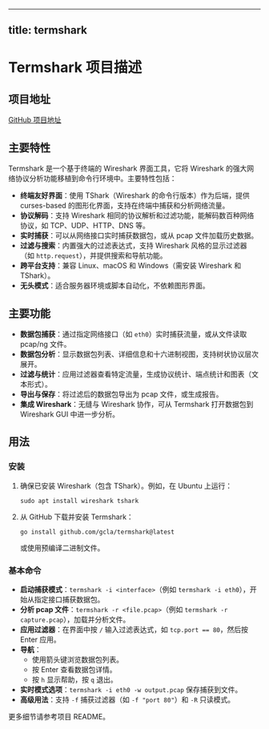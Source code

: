 
---
title: termshark
---

# Termshark 项目描述

## 项目地址
[GitHub 项目地址](https://github.com/gcla/termshark)

## 主要特性
Termshark 是一个基于终端的 Wireshark 界面工具，它将 Wireshark 的强大网络协议分析功能移植到命令行环境中。主要特性包括：
- **终端友好界面**：使用 TShark（Wireshark 的命令行版本）作为后端，提供 curses-based 的图形化界面，支持在终端中捕获和分析网络流量。
- **协议解码**：支持 Wireshark 相同的协议解析和过滤功能，能解码数百种网络协议，如 TCP、UDP、HTTP、DNS 等。
- **实时捕获**：可以从网络接口实时捕获数据包，或从 pcap 文件加载历史数据。
- **过滤与搜索**：内置强大的过滤表达式，支持 Wireshark 风格的显示过滤器（如 `http.request`），并提供搜索和导航功能。
- **跨平台支持**：兼容 Linux、macOS 和 Windows（需安装 Wireshark 和 TShark）。
- **无头模式**：适合服务器环境或脚本自动化，不依赖图形界面。

## 主要功能
- **数据包捕获**：通过指定网络接口（如 `eth0`）实时捕获流量，或从文件读取 pcap/ng 文件。
- **数据包分析**：显示数据包列表、详细信息和十六进制视图，支持树状协议层次展开。
- **过滤与统计**：应用过滤器查看特定流量，生成协议统计、端点统计和图表（文本形式）。
- **导出与保存**：将过滤后的数据包导出为 pcap 文件，或生成报告。
- **集成 Wireshark**：无缝与 Wireshark 协作，可从 Termshark 打开数据包到 Wireshark GUI 中进一步分析。

## 用法
### 安装
1. 确保已安装 Wireshark（包含 TShark）。例如，在 Ubuntu 上运行：
   ```
   sudo apt install wireshark tshark
   ```
2. 从 GitHub 下载并安装 Termshark：
   ```
   go install github.com/gcla/termshark@latest
   ```
   或使用预编译二进制文件。

### 基本命令
- **启动捕获模式**：`termshark -i <interface>`（例如 `termshark -i eth0`），开始从指定接口捕获数据包。
- **分析 pcap 文件**：`termshark -r <file.pcap>`（例如 `termshark -r capture.pcap`），加载并分析文件。
- **应用过滤器**：在界面中按 `/` 输入过滤表达式，如 `tcp.port == 80`，然后按 Enter 应用。
- **导航**：
  - 使用箭头键浏览数据包列表。
  - 按 Enter 查看数据包详情。
  - 按 `h` 显示帮助，按 `q` 退出。
- **实时模式选项**：`termshark -i eth0 -w output.pcap` 保存捕获到文件。
- **高级用法**：支持 `-f` 捕获过滤器（如 `-f "port 80"`）和 `-R` 只读模式。

更多细节请参考项目 README。